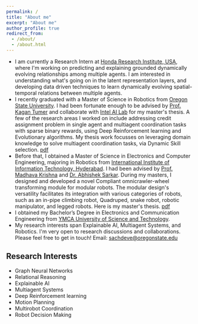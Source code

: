 ```yaml
---
permalink: /
title: "About me"
excerpt: "About me"
author_profile: true
redirect_from: 
  - /about/
  - /about.html
---
```


<!---
<p align="center">
  <img src="https://github.com/EnnaSachdeva/ennasachdeva_roboticist.github.io/blob/master/files/enna_img.png?raw=true" alt="Photo" class="inline"/>
</p>
--->

* I am currently a Research Intern at [Honda Research Institute, USA](https://usa.honda-ri.com/), where I'm working on predicting and explaining grounded dynamically evolving relationships among multiple agents. I am interested in understanding what's going on in the latent representation layers, and developing data driven techniques to  learn dynamically evolving spatial-temporal relations between multiple agents.  
* I recently graduated with a Master of Science in Robotics from [Oregon State University](https://robotics.oregonstate.edu/). I had been fortunate enough to be advised by [Prof. Kagan Tumer](http://web.engr.oregonstate.edu/~ktumer/) and collaborate with [Intel AI Lab](https://www.intel.com/content/www/us/en/artificial-intelligence/researchers.html) for my master's thesis. A few of the research areas I worked on include addressing credit assignment problem in single agent and multiagent coordination tasks with sparse binary rewards, using Deep Reinforcement learning and Evolutionary algorithms. My thesis work focusses on leveraging domain knowledge to solve multiagent coordination tasks, via Dynamic Skill selection. [pdf](https://ir.library.oregonstate.edu/downloads/gq67jz60h?locale=en)
* Before that, I obtained a Master of Science in Electronics and Computer Engineering, majoring in Robotics from [International Institute of Information Technology, Hyderabad](https://www.iiit.ac.in/). I had been advised by [Prof. Madhava Krishna](https://faculty.iiit.ac.in/~mkrishna/) and [Dr. Abhishek Sarkar](https://www.researchgate.net/profile/Abhishek_Sarkar4). During my masters, I designed and developed a novel Compliant omnicrawler-wheel transforming module for modular robots. The modular design's versatility facilitates its integration with various categories of robots, such as an in-pipe climbing robot, Quadruped, snake robot, robotic manipulator, and legged robots. Here is my master's thesis. [pdf](https://www.google.com/url?sa=t&rct=j&q=&esrc=s&source=web&cd=&ved=2ahUKEwiI-JWR-8vuAhWFtJ4KHVa7Az4QFjAAegQIBBAC&url=http%3A%2F%2Fweb2py.iiit.ac.in%2Fresearch_centres%2Fpublications%2Fdownload%2Fmastersthesis.pdf.8500de55f6080e24.6d61696e2e706466.pdf&usg=AOvVaw124iKWYTP-f_KY_OKCL4V4for) 
* I obtained my Bachelor’s Degree in Electronics and Communication Engineering from [YMCA University of Science and Technology](https://jcboseust.ac.in/).
* My research interests span Explainable AI, Multiagent Systems, and Robotics. I'm very open to research discussions and collaborations. Please feel free to get in touch!
Email: [sachdeve@oregonstate.edu](sachdeve@oregonstate.edu)

## Research Interests
* Graph Neural Networks
* Relational Reasoning
* Explainable AI
* Multiagent Systems
* Deep Reinforcement learning
* Motion Planning
* Multirobot Coordination
* Robot Decision Making



